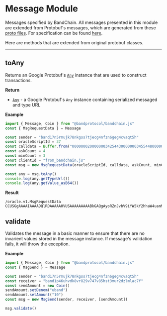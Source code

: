 <!--
order: 4
-->

# Message Module

Messages specified by BandChain. All messages presented in this module are extended from Protobuf's messages, which are generated from these [proto files](https://github.com/bandprotocol/chain/tree/v2.0.3/proto/oracle/v1). For specification can be found [here](https://docs.cosmos.network/v0.44/core/proto-docs.html).

Here are methods that are extended from original protobuf classes.

---

## toAny

Returns an Google Protobuf's [`Any`] instance that are used to construct transactions.

**Return**

- [`Any`] - a Google Protobuf's `Any` instance containing serialized messaged and type URL

**Example**

```js
import { Message, Coin } from "@bandprotocol/bandchain.js"
const { MsgRequestData } = Message

const sender = "band17n5rmujk78nkgss7tjecg4nfzn6geg4cvaqt5h"
const oracleScriptId = 37
const calldata = Buffer.from("0000000200000003425443000000034554480000000000000064", "hex")
const askCount = 4
const minCount = 3
const clientId = "from_bandchain.js"
const msg = new MsgRequestData(oracleScriptId, calldata, askCount, minCount, clientId, sender)

const any = msg.toAny()
console.log(any.getTypeUrl())
console.log(any.getValue_asB64())
```

**Result**

```
/oracle.v1.MsgRequestData
CCUSGgAAAAIAAAADQlRDAAAAA0VUSAAAAAAAAABkGAQgAyoRZnJvbV9iYW5kY2hhaW4uanM40IYDQOCnEkorYmFuZDE3bjVybXVqazc4bmtnc3M3dGplY2c0bmZ6bjZnZWc0Y3ZhcXQ1aA==

```

## validate

Validates the message in a basic manner to ensure that there are no invarient values stored in the message instance. If message's validation fails, it will throw the exception.

**Example**

```js
import { Message, Coin } from "@bandprotocol/bandchain.js"
const { MsgSend } = Message

const sender = "band17n5rmujk78nkgss7tjecg4nfzn6geg4cvaqt5h"
const receiver = "band1p46uhvdk8vr829v747v85hst3mur2dzlmlac7f"
const sendAmount = new Coin()
sendAmount.setDenom("uband")
sendAmount.setAmount("10")
const msg = new MsgSend(sender, receiver, [sendAmount])

msg.validate()
```

[`any`]: https://github.com/protocolbuffers/protobuf/blob/master/src/google/protobuf/any.proto
